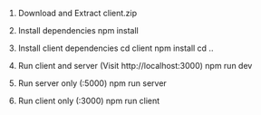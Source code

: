 1) Download and Extract client.zip

2) Install dependencies
npm install

3) Install client dependencies
cd client
npm install
cd ..

4) Run client and server (Visit http://localhost:3000)
npm run dev

5) Run server only (:5000)
npm run server

6) Run client only (:3000)
npm run client
